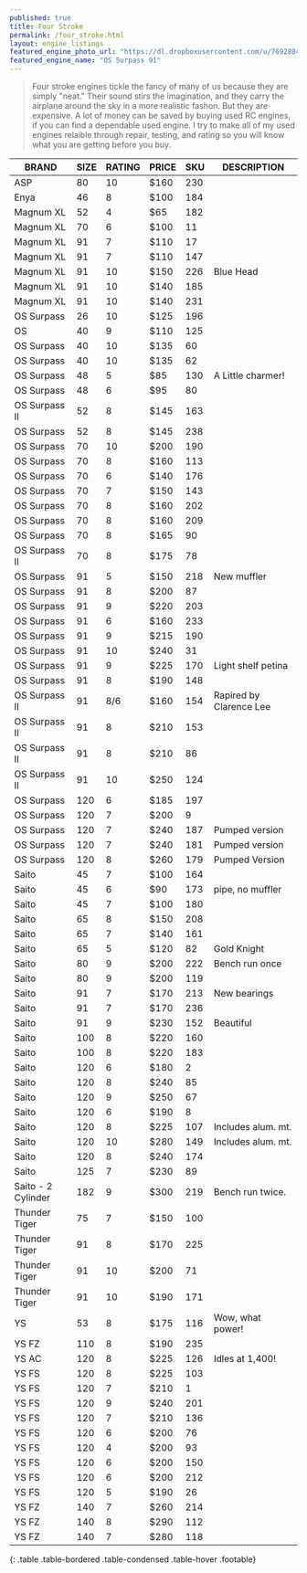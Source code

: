 ```yaml
---
published: true
title: Four Stroke
permalink: /four_stroke.html
layout: engine_listings
featured_engine_photo_url: "https://dl.dropboxusercontent.com/u/76928840/Website%20Photos/featured/4-stroke.jpg"
featured_engine_name: "OS Surpass 91"
---
```


> Four stroke engines tickle the fancy of many of us because they are simply "neat." Their sound stirs the imagination, and they carry the airplane around the sky in a more realistic fashon.  But they are expensive.  A lot of money can be saved by buying used RC engines, if you can find a dependable used engine. I try to make all of my used engines relaible through repair, testing, and rating so you will know what you are getting before you buy.

BRAND             | SIZE  | RATING | PRICE | SKU   | DESCRIPTION
------------------|-------|--------|-------|-------|---------------------
ASP               | 80    | 10     | $160  | 230   |
Enya              | 46    | 8      | $100  | 184   |                                       
Magnum XL         | 52    | 4      | $65   | 182   |
Magnum XL         | 70    | 6      | $100  | 11    |
Magnum XL         | 91    | 7      | $110  | 17    |
Magnum XL         | 91    | 7      | $110  | 147   |
Magnum XL         | 91    | 10     | $150  | 226   | Blue Head                               
Magnum XL         | 91    | 10     | $140  | 185   |
Magnum XL         | 91    | 10     | $140  | 231   |
OS Surpass        | 26    | 10     | $125  | 196   |                               
OS                | 40    | 9      | $110  | 125   |
OS Surpass        | 40    | 10     | $135  | 60    |
OS Surpass        | 40    | 10     | $135  | 62    |                              
OS Surpass        | 48    | 5      | $85   | 130   | A Little charmer!
OS Surpass        | 48    | 6      | $95   | 80    |                                                            
OS Surpass II     | 52    | 8      | $145  | 163   |
OS Surpass        | 52    | 8      | $145  | 238   |                                  
OS Surpass        | 70    | 10     | $200  | 190   |
OS Surpass        | 70    | 8      | $160  | 113   |
OS Surpass        | 70    | 6      | $140  | 176   |
OS Surpass        | 70    | 7      | $150  | 143   |   
OS Surpass        | 70    | 8      | $160  | 202   |
OS Surpass        | 70    | 8      | $160  | 209   |
OS Surpass        | 70    | 8      | $165  | 90    |
OS Surpass II     | 70    | 8      | $175  | 78    |                           
OS Surpass        | 91    | 5      | $150  | 218   | New muffler
OS Surpass        | 91    | 8      | $200  | 87    |                    
OS Surpass        | 91    | 9      | $220  | 203   |
OS Surpass        | 91    | 6      | $160  | 233   |
OS Surpass        | 91    | 9      | $215  | 190   |
OS Surpass        | 91    | 10     | $240  | 31    |  
OS Surpass        | 91    | 9      | $225  | 170   | Light shelf petina
OS Surpass        | 91    | 8      | $190  | 148   |
OS Surpass II     | 91    | 8/6    | $160  | 154   |Rapired by Clarence Lee
OS Surpass II     | 91    | 8      | $210  | 153   |
OS Surpass II     | 91    | 8      | $210  | 86    |
OS Surpass II     | 91    | 10     | $250  | 124   |
OS Surpass        | 120   | 6      | $185  | 197   |
OS Surpass        | 120   | 7      | $200  | 9     |                           
OS Surpass        | 120   | 7      | $240  | 187   | Pumped version
OS Surpass        | 120   | 7      | $240  | 181   | Pumped version
OS Surpass        | 120   | 8      | $260  | 179   | Pumped Version                        
Saito             | 45    | 7      | $100  | 164   |                           
Saito             | 45    | 6      | $90   | 173   | pipe, no muffler
Saito             | 45    | 7      | $100  | 180   |                             
Saito             | 65    | 8      | $150  | 208   |
Saito             | 65    | 7      | $140  | 161   |                                      
Saito             | 65    | 5      | $120  | 82    | Gold Knight
Saito             | 80    | 9      | $200  | 222   | Bench run once
Saito             | 80    | 9      | $200  | 119   |
Saito             | 91    | 7      | $170  | 213   | New bearings
Saito             | 91    | 7      | $170  | 236   |                                          
Saito             | 91    | 9      | $230  | 152   | Beautiful 
Saito             | 100   | 8      | $220  | 160   |
Saito             | 100   | 8      | $220  | 183   |
Saito             | 120   | 6      | $180  | 2     |
Saito             | 120   | 8      | $240  | 85    |
Saito             | 120   | 9      | $250  | 67    |                                
Saito             | 120   | 6      | $190  | 8     |
Saito             | 120   | 8      | $225  | 107   | Includes alum. mt.
Saito             | 120   | 10     | $280  | 149   | Includes alum. mt.
Saito             | 120   | 8      | $240  | 174   |                                    
Saito             | 125   | 7      | $230  | 89    |                
Saito - 2 Cylinder| 182   | 9      | $300  | 219   | Bench run twice.
Thunder Tiger     | 75    | 7      | $150  | 100   |
Thunder Tiger     | 91    | 8      | $170  | 225   |                        
Thunder Tiger     | 91    | 10     | $200  | 71    |
Thunder Tiger     | 91    | 10     | $190  | 171   |
YS                | 53    | 8      | $175  | 116   | Wow, what power!                                        
YS FZ             | 110   | 8      | $190  | 235   |                                  
YS AC             | 120   | 8      | $225  | 126   | Idles at 1,400!
YS FS             | 120   | 8      | $225  | 103   |
YS FS             | 120   | 7      | $210  | 1     |                                       
YS FS             | 120   | 9      | $240  | 201   |
YS FS             | 120   | 7      | $210  | 136   | 
YS FS             | 120   | 6      | $200  | 76    | 
YS FS             | 120   | 4      | $200  | 93    |                                  
YS FS             | 120   | 6      | $200  | 150   |
YS FS             | 120   | 6      | $200  | 212   |
YS FS             | 120   | 5      | $190  | 26    |
YS FZ             | 140   | 7      | $260  | 214   |
YS FZ             | 140   | 8      | $290  | 112   | 
YS FZ             | 140   | 7      | $280  | 118   |   
{: .table .table-bordered .table-condensed .table-hover .footable}
